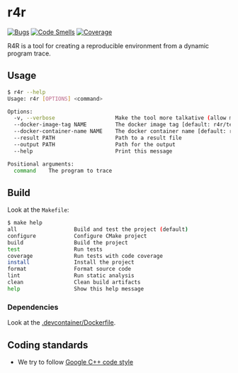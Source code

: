 # r4r

[![Bugs](https://sonarcloud.io/api/project_badges/measure?project=r-tooling_r4r&metric=bugs&token=25f03a0bb9f860fa2b82118a65714715b9be3627)](https://sonarcloud.io/summary/new_code?id=r-tooling_r4r)
[![Code Smells](https://sonarcloud.io/api/project_badges/measure?project=r-tooling_r4r&metric=code_smells&token=25f03a0bb9f860fa2b82118a65714715b9be3627)](https://sonarcloud.io/summary/new_code?id=r-tooling_r4r)
[![Coverage](https://sonarcloud.io/api/project_badges/measure?project=r-tooling_r4r&metric=coverage&token=25f03a0bb9f860fa2b82118a65714715b9be3627)](https://sonarcloud.io/summary/new_code?id=r-tooling_r4r)

R4R is a tool for creating a reproducible environment from a dynamic program trace.

## Usage

```sh
$ r4r --help
Usage: r4r [OPTIONS] <command>

Options:
  -v, --verbose                   Make the tool more talkative (allow multiple)
  --docker-image-tag NAME         The docker image tag [default: r4r/test]
  --docker-container-name NAME    The docker container name [default: r4r-test]
  --result PATH                   Path to a result file
  --output PATH                   Path for the output
  --help                          Print this message

Positional arguments:
  command    The program to trace
```

## Build

Look at the `Makefile`:

```sh
$ make help
all                  Build and test the project (default)
configure            Configure CMake project
build                Build the project
test                 Run tests
coverage             Run tests with code coverage
install              Install the project
format               Format source code
lint                 Run static analysis
clean                Clean build artifacts
help                 Show this help message
```

### Dependencies

Look at the [.devcontainer/Dockerfile](.devcontainer/Dockerfile).

## Coding standards

- We try to follow [Google C++ code style](https://google.github.io/styleguide/cppguide.html)
